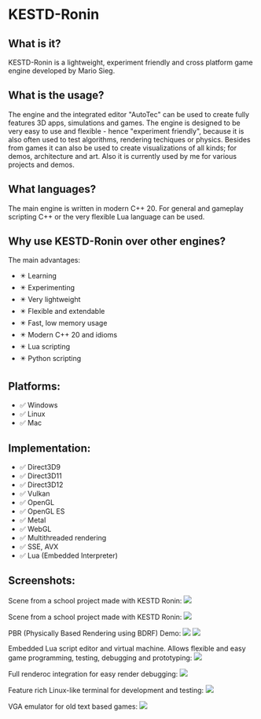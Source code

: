 # KESTD-Ronin
## What is it?
KESTD-Ronin is a lightweight, experiment friendly and cross platform game engine developed by Mario Sieg.

## What is the usage?
The engine and the integrated editor "AutoTec" can be used to create fully features 3D apps, simulations and games.
The engine is designed to be very easy to use and flexible - hence "experiment friendly", because 
it is also often used to test algorithms, rendering techiques or physics.
Besides from games it can also be used to create visualizations of all kinds; for demos, architecture and art.
Also it is currently used by me for various projects and demos.

## What languages?
The main engine is written in modern C++ 20.
For general and gameplay scripting C++ or the very flexible Lua language can be used.

## Why use KESTD-Ronin over other engines?
The main advantages:
- :eight_pointed_black_star: Learning
- :eight_pointed_black_star: Experimenting
- :eight_pointed_black_star: Very lightweight
- :eight_pointed_black_star: Flexible and extendable
- :eight_pointed_black_star: Fast, low memory usage
- :eight_pointed_black_star: Modern C++ 20 and idioms
- :eight_pointed_black_star: Lua scripting
- :eight_pointed_black_star: Python scripting

## Platforms:
- :white_check_mark: Windows
- :white_check_mark: Linux
- :white_check_mark: Mac

## Implementation:
- :white_check_mark: Direct3D9
- :white_check_mark: Direct3D11
- :white_check_mark: Direct3D12
- :white_check_mark: Vulkan
- :white_check_mark: OpenGL
- :white_check_mark: OpenGL ES
- :white_check_mark: Metal
- :white_check_mark: WebGL
- :white_check_mark: Multithreaded rendering
- :white_check_mark: SSE, AVX
- :white_check_mark: Lua (Embedded Interpreter)

## Screenshots:
Scene from a school project made with KESTD Ronin:
![](https://i.imgur.com/hsalb8I.png)

Scene from a school project made with KESTD Ronin:
![](https://i.imgur.com/zyCs9yA.png)

PBR (Physically Based Rendering using BDRF) Demo:
![](https://i.imgur.com/fDpW76X.jpg)
![](https://i.imgur.com/DSEGsN8.png)

Embedded Lua script editor and virtual machine. Allows flexible and easy
game programming, testing, debugging and prototyping:
![](https://i.imgur.com/pxP9NIv.png)

Full renderoc integration for easy render debugging:
![](https://i.imgur.com/I77S9Z3.png)

Feature rich Linux-like terminal for development and testing:
![](https://i.imgur.com/G6wEpb8.png)

VGA emulator for old text based games:
![](https://i.imgur.com/h1A2El8.png)
